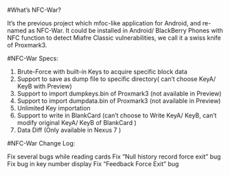 #What’s NFC-War?

It’s the previous project which mfoc-like application for Android, and re-named as NFC-War. It could be installed in Android/ BlackBerry Phones with NFC function to detect Miafre Classic vulnerabilities, we call it a swiss knife of Proxmark3.

#NFC-War Specs:

1. Brute-Force with built-in Keys to acquire specific block data
2. Support to save as dump file to specific directory( can’t choose KeyA/ KeyB with Preview)
3. Support to import dumpkeys.bin of Proxmark3 (not available in Preview)
4. Support to import dumpdata.bin of Proxmark3 (not available in Preview)
5. Unlimited Key importation
6. Support to write in BlankCard (can’t choose to Write KeyA/ KeyB, can’t modify original KeyA/ KeyB of BlankCard )
7. Data Diff (Only available in Nexus 7 )

#NFC-War Change Log:

Fix several bugs while reading cards
Fix “Null history record force exit” bug
Fix bug in key number display
Fix “Feedback Force Exit” bug
